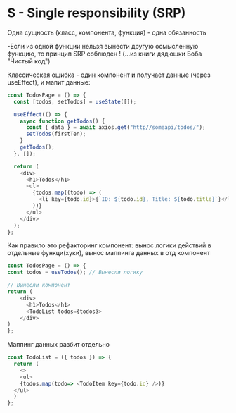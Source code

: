 # S - Single responsibility (SRP)

Одна сущность (класс, компонента, функция) - одна обязанность

-Если из одной функции нельзя вынести другую осмысленную функцию, то принцип SRP соблюден !
(...из книги дядюшки Боба "Чистый код")

Классическая ошибка - один компонент и получает данные (через useEffect), и мапит данные:

```js
const TodosPage = () => {
  const [todos, setTodos] = useState([]);

  useEffect(() => {
    async function getTodos() {
      const { data } = await axios.get("http//someapi/todos/");
      setTodos(firstTen);
    }
    getTodos();
  }, []);

  return (
    <div>
      <h1>Todos</h1>
      <ul>
        {todos.map((todo) => (
          <li key={todo.id}>{`ID: ${todo.id}, Title: ${todo.title}`}</li>
        ))}
      </ul>
    </div>
  );
};
```

Как правило это рефакторинг компонент: вынос логики действий в отдельные функци(хуки), вынос маппинга данных в отд компонент

```js
const TodosPage = () => {
const todos = useTodos(); // Вынесли логику

// Вынесли компонент
return (
    <div>
      <h1>Todos</h1>
      <TodoList todos={todos}>
    </div>
)
};
```

Маппинг данных разбит отдельно

```js
const TodoList = ({ todos }) => {
  return (
    <>
    <ul>
    {todos.map(todo=> <TodoItem key={todo.id} />)}
  </ul>
  )
};
```
